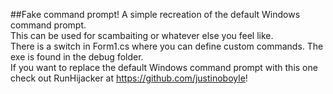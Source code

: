 ##Fake command prompt!
A simple recreation of the default Windows command prompt.  
This can be used for scambaiting or whatever else you feel like.  
There is a switch in Form1.cs where you can define custom commands. The exe is found in the debug folder.  
If you want to replace the default Windows command prompt with this one check out RunHijacker at https://github.com/justinoboyle!
